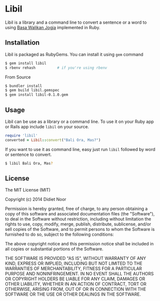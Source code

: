 # Libil

Libil is a library and a command line to convert a sentence or a word to using [Basa Walikan
Jogja](http://jengjeng.matriphe.com/2007/06/09/bahasa-walikan-jogja/) implemented in Ruby.

## Installation

Libil is packaged as RubyGems. You can install it using `gem` command

```bash
$ gem install libil
$ rbenv rehash          # if you're using rbenv
```

From Source

```bash
$ bundler install
$ gem build libil.gemspec
$ gem install libil-0.1.0.gem
```

## Usage

Libil can be use as a library or a command line. To use it on your Ruby app or Rails app include `libil` on your
source.

```ruby
require 'libil'
converted = Libil::convert("Bali Ora, Mas?")
```

If you want to use it as command line, easy just run `libil` followed by word or sentence to convert.

```bash
$ libil Bali Ora, Mas?
```

## License

The MIT License (MIT)

Copyright (c) 2014 Didiet Noor

Permission is hereby granted, free of charge, to any person obtaining a copy
of this software and associated documentation files (the "Software"), to deal
in the Software without restriction, including without limitation the rights
to use, copy, modify, merge, publish, distribute, sublicense, and/or sell
copies of the Software, and to permit persons to whom the Software is
furnished to do so, subject to the following conditions:

The above copyright notice and this permission notice shall be included in
all copies or substantial portions of the Software.

THE SOFTWARE IS PROVIDED "AS IS", WITHOUT WARRANTY OF ANY KIND, EXPRESS OR
IMPLIED, INCLUDING BUT NOT LIMITED TO THE WARRANTIES OF MERCHANTABILITY,
FITNESS FOR A PARTICULAR PURPOSE AND NONINFRINGEMENT. IN NO EVENT SHALL THE
AUTHORS OR COPYRIGHT HOLDERS BE LIABLE FOR ANY CLAIM, DAMAGES OR OTHER
LIABILITY, WHETHER IN AN ACTION OF CONTRACT, TORT OR OTHERWISE, ARISING FROM,
OUT OF OR IN CONNECTION WITH THE SOFTWARE OR THE USE OR OTHER DEALINGS IN
THE SOFTWARE.

